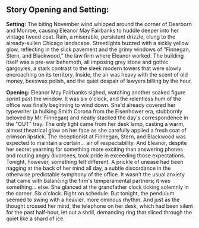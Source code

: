 ## Story Opening and Setting:

**Setting:** The biting November wind whipped around the corner of Dearborn and Monroe, causing Eleanor May Fairbanks to huddle deeper into her vintage tweed coat. Rain, a miserable, persistent drizzle, clung to the already-sullen Chicago landscape. Streetlights buzzed with a sickly yellow glow, reflecting in the slick pavement and the grimy windows of "Finnegan, Stern, and Blackwood," the law firm where Eleanor worked. The building itself was a pre-war behemoth, all imposing grey stone and gothic gargoyles, a stark contrast to the sleek modern towers that were slowly encroaching on its territory. Inside, the air was heavy with the scent of old money, beeswax polish, and the quiet despair of lawyers billing by the hour.

**Opening:** Eleanor May Fairbanks sighed, watching another soaked figure sprint past the window. It was six o'clock, and the relentless hum of the office was finally beginning to wind down. She'd already covered her typewriter (a hulking Smith Corona from the Eisenhower era, stubbornly beloved by Mr. Finnegan) and neatly stacked the day's correspondence in the "OUT" tray. The only light came from her desk lamp, casting a warm, almost theatrical glow on her face as she carefully applied a fresh coat of crimson lipstick. The receptionist at Finnegan, Stern, and Blackwood was expected to maintain a certain… air of respectability. And Eleanor, despite her secret yearning for something more exciting than answering phones and routing angry divorcees, took pride in exceeding those expectations. Tonight, however, something felt different. A prickle of unease had been nagging at the back of her mind all day, a subtle discordance in the otherwise predictable symphony of the office. It wasn't the usual anxiety that came with balancing the firm's temperamental partners; it was something… else. She glanced at the grandfather clock ticking solemnly in the corner. Six o'clock. Right on schedule. But tonight, the pendulum seemed to swing with a heavier, more ominous rhythm. And just as the thought crossed her mind, the telephone on her desk, which had been silent for the past half-hour, let out a shrill, demanding ring that sliced through the quiet like a shard of ice.
